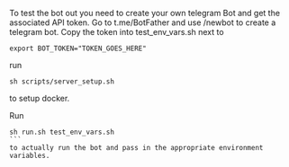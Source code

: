 To test the bot out you need to create your own telegram Bot and get the associated API token. Go to t.me/BotFather and use /newbot to create a telegram bot. Copy the token into test_env_vars.sh next to 
```
export BOT_TOKEN="TOKEN_GOES_HERE"
```
run 
```
sh scripts/server_setup.sh 
```
to setup docker.

Run 
````
sh run.sh test_env_vars.sh
```
to actually run the bot and pass in the appropriate environment variables.
